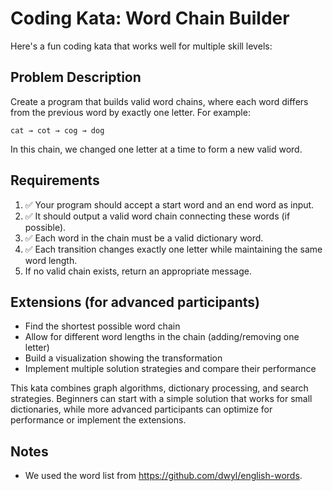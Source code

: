 # Coding Kata: Word Chain Builder

Here's a fun coding kata that works well for multiple skill levels:

## Problem Description

Create a program that builds valid word chains, where each word differs from the previous word by exactly one letter. For example:

```
cat → cot → cog → dog
```

In this chain, we changed one letter at a time to form a new valid word.

## Requirements

1. ✅ Your program should accept a start word and an end word as input.
2. ✅ It should output a valid word chain connecting these words (if possible).
3. ✅ Each word in the chain must be a valid dictionary word.
4. ✅ Each transition changes exactly one letter while maintaining the same word length.
5. If no valid chain exists, return an appropriate message.

## Extensions (for advanced participants)

- Find the shortest possible word chain
- Allow for different word lengths in the chain (adding/removing one letter)
- Build a visualization showing the transformation
- Implement multiple solution strategies and compare their performance

This kata combines graph algorithms, dictionary processing, and search strategies. Beginners can start with a simple solution that works for small dictionaries, while more advanced participants can optimize for performance or implement the extensions.

## Notes

- We used the word list from https://github.com/dwyl/english-words.
